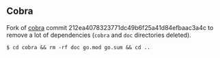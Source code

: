 ## Cobra

Fork of [cobra](https://github.com/spf13/cobra) commit 212ea4078323771dc49b6f25a41d84efbaac3a4c to remove a lot of dependencies (`cobra` and `doc` directories deleted).

```shell
$ cd cobra && rm -rf doc go.mod go.sum && cd ..
```
